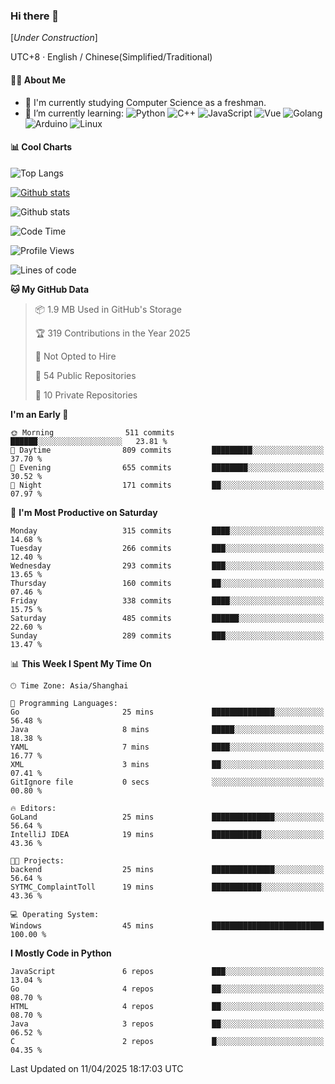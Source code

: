 ### Hi there 👋

\[*Under Construction*\]

UTC+8 · English / Chinese(Simplified/Traditional)

<!--
**NoNormalCreeper/NoNormalCreeper** is a ✨ _special_ ✨ repository because its `README.md` (this file) appears on your GitHub profile.

Here are some ideas to get you started:

- 🔭 I’m currently working on ...
- 🌱 I’m currently learning ...
- 👯 I’m looking to collaborate on ...
- 🤔 I’m looking for help with ...
- 💬 Ask me about ...
- 📫 How to reach me: ...
- 😄 Pronouns: ...
- ⚡ Fun fact: ...
-->

#### 👩‍💻 About Me

- 🏫 I'm currently studying Computer Science as a freshman.
- 🌱 I’m currently learning: 
![Python](https://img.shields.io/badge/-Python-blue?style=flat-square&logo=Python&logoColor=fff)
![C++](https://img.shields.io/badge/-C%2B%2B-00599C?style=flat-square&logo=C%2B%2B&logoColor=fff)
![JavaScript](https://img.shields.io/badge/-JavaScript-ffca18?style=flat-square&logo=JavaScript&logoColor=fff)
![Vue](https://img.shields.io/badge/-Vue-4FC08D?style=flat-square&logo=Vue.js&logoColor=fff)
![Golang](https://img.shields.io/badge/-Go-007d9c?style=flat-square&logo=Go&logoColor=fff)
![Arduino](https://img.shields.io/badge/-Arduino-00979D?style=flat-square&logo=Arduino&logoColor=fff)
![Linux](https://img.shields.io/badge/-Linux-FCC624?style=flat-square&logo=Linux&logoColor=fff)

#### 📊 Cool Charts

![Top Langs](https://readme-stats-zeta-six.vercel.app/api/top-langs/?username=NoNormalCreeper&layout=compact)

[![Github stats](https://readme-stats-zeta-six.vercel.app/api?username=NoNormalCreeper&show=reviews,discussions_started,discussions_answered,prs_merged,prs_merged_percentage)](https://github.com/anuraghazra/github-readme-stats)

![Github stats](https://github-profile-trophy.vercel.app/?username=NoNormalCreeper)


<!--START_SECTION:waka-->
![Code Time](http://img.shields.io/badge/Code%20Time-398%20hrs%206%20mins-blue)

![Profile Views](http://img.shields.io/badge/Profile%20Views-6-blue)

![Lines of code](https://img.shields.io/badge/From%20Hello%20World%20I%27ve%20Written-3.0%20million%20lines%20of%20code-blue)

**🐱 My GitHub Data** 

> 📦 1.9 MB Used in GitHub's Storage 
 > 
> 🏆 319 Contributions in the Year 2025
 > 
> 🚫 Not Opted to Hire
 > 
> 📜 54 Public Repositories 
 > 
> 🔑 10 Private Repositories 
 > 
**I'm an Early 🐤** 

```text
🌞 Morning                511 commits         ██████░░░░░░░░░░░░░░░░░░░   23.81 % 
🌆 Daytime                809 commits         █████████░░░░░░░░░░░░░░░░   37.70 % 
🌃 Evening                655 commits         ████████░░░░░░░░░░░░░░░░░   30.52 % 
🌙 Night                  171 commits         ██░░░░░░░░░░░░░░░░░░░░░░░   07.97 % 
```
📅 **I'm Most Productive on Saturday** 

```text
Monday                   315 commits         ████░░░░░░░░░░░░░░░░░░░░░   14.68 % 
Tuesday                  266 commits         ███░░░░░░░░░░░░░░░░░░░░░░   12.40 % 
Wednesday                293 commits         ███░░░░░░░░░░░░░░░░░░░░░░   13.65 % 
Thursday                 160 commits         ██░░░░░░░░░░░░░░░░░░░░░░░   07.46 % 
Friday                   338 commits         ████░░░░░░░░░░░░░░░░░░░░░   15.75 % 
Saturday                 485 commits         ██████░░░░░░░░░░░░░░░░░░░   22.60 % 
Sunday                   289 commits         ███░░░░░░░░░░░░░░░░░░░░░░   13.47 % 
```


📊 **This Week I Spent My Time On** 

```text
🕑︎ Time Zone: Asia/Shanghai

💬 Programming Languages: 
Go                       25 mins             ██████████████░░░░░░░░░░░   56.48 % 
Java                     8 mins              █████░░░░░░░░░░░░░░░░░░░░   18.38 % 
YAML                     7 mins              ████░░░░░░░░░░░░░░░░░░░░░   16.77 % 
XML                      3 mins              ██░░░░░░░░░░░░░░░░░░░░░░░   07.41 % 
GitIgnore file           0 secs              ░░░░░░░░░░░░░░░░░░░░░░░░░   00.80 % 

🔥 Editors: 
GoLand                   25 mins             ██████████████░░░░░░░░░░░   56.64 % 
IntelliJ IDEA            19 mins             ███████████░░░░░░░░░░░░░░   43.36 % 

🐱‍💻 Projects: 
backend                  25 mins             ██████████████░░░░░░░░░░░   56.64 % 
SYTMC_ComplaintToll      19 mins             ███████████░░░░░░░░░░░░░░   43.36 % 

💻 Operating System: 
Windows                  45 mins             █████████████████████████   100.00 % 
```

**I Mostly Code in Python** 

```text
JavaScript               6 repos             ███░░░░░░░░░░░░░░░░░░░░░░   13.04 % 
Go                       4 repos             ██░░░░░░░░░░░░░░░░░░░░░░░   08.70 % 
HTML                     4 repos             ██░░░░░░░░░░░░░░░░░░░░░░░   08.70 % 
Java                     3 repos             ██░░░░░░░░░░░░░░░░░░░░░░░   06.52 % 
C                        2 repos             █░░░░░░░░░░░░░░░░░░░░░░░░   04.35 % 
```




 Last Updated on 11/04/2025 18:17:03 UTC
<!--END_SECTION:waka-->

